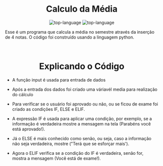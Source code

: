 <h1 align="center">Calculo da Média</h1>

<p align="center" display="inline-block">

<img src="https://img.shields.io/badge/Python-14354C?style=for-the-badge&logo=python&logoColor=green" alt="top-language"/>
<img src="https://img.shields.io/badge/Markdown-000000?style=for-the-badge&logo=markdown&logoColor=white" alt="top-language"/>  

  </p>

<p>Esse é um programa que calcula a média no semestre através da inserção de 4 notas. O código foi construído usando a linguagem python.</p><br>

<h1 align="center"> Explicando o Código</h1>

-  A função input é usada para entrada de dados <br>

-  Após a entrada dos dados foi criado uma váriavél media para realização do cálculo<br>

-  Para verificar se o  usuário  foi aprovado ou não, ou se ficou de exame foi criado as condições  IF, ELSE e ELIF. 

- A expressão  IF é usada para aplicar uma condição, por exemplo, se a informação é verdadeira mostre a mensagem na tela (Parabéns você está aprovado!). <br>

- Já o ELSE é mais conhecido como senão, ou seja, caso a informação não seja verdadeira, mostre ("Terá que se esforçar mais').<br>

- Agora o ELIF verifica se a condição do IF é verdadeira, senão for, mostra a mensagem (Você está de exame!).<br>

<br>



